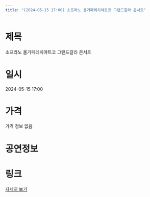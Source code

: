 ```yaml
---
title: "(2024-05-15 17:00) 소프라노 올가페레치야트코 그랜드갈라 콘서트"
---
```


# 제목
소프라노 올가페레치야트코 그랜드갈라 콘서트

# 일시
2024-05-15 17:00

# 가격
가격 정보 없음

# 공연정보
  
  


# 링크
[자세히 보기](https://www.sac.or.kr/site/main/show/show_view?SN=60881 "https://www.sac.or.kr/site/main/show/show_view?SN=60881")
